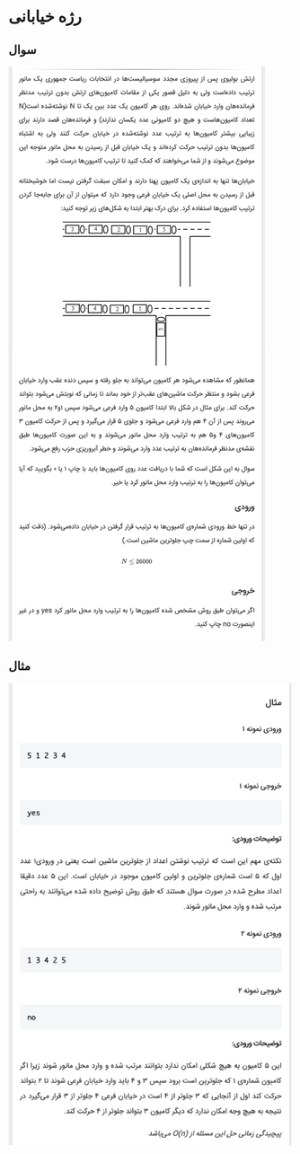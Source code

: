 # رژه خیابانی


## سوال
![github-octocat](https://github.com/MmahdiM79/AUT-DS-fall99-solutions/blob/main/2nd%20series/question1_(رژه%20خیابانی)/questionPic_(رژه%20خیابانی).png)


## مثال
![github-octocat](https://github.com/MmahdiM79/AUT-DS-fall99-solutions/blob/main/2nd%20series/question1_(رژه%20خیابانی)/testCases.png)

